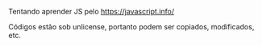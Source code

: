 Tentando aprender JS pelo https://javascript.info/

Códigos estão sob unlicense, portanto podem ser copiados, modificados, etc.